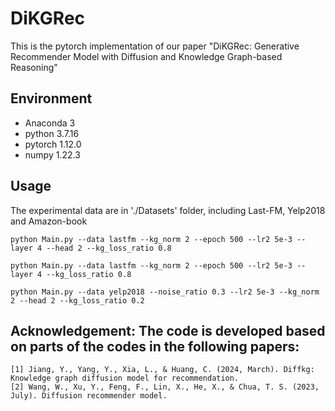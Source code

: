 # DiKGRec

This is the pytorch implementation of our paper "DiKGRec: Generative Recommender Model with Diffusion and Knowledge Graph-based Reasoning"


## Environment
- Anaconda 3
- python 3.7.16
- pytorch 1.12.0
- numpy 1.22.3


## Usage
The experimental data are in './Datasets' folder, including Last-FM, Yelp2018 and Amazon-book

```
python Main.py --data lastfm --kg_norm 2 --epoch 500 --lr2 5e-3 --layer 4 --head 2 --kg_loss_ratio 0.8
```

```
python Main.py --data lastfm --kg_norm 2 --epoch 500 --lr2 5e-3 --layer 4 --kg_loss_ratio 0.8
```

```
python Main.py --data yelp2018 --noise_ratio 0.3 --lr2 5e-3 --kg_norm 2 --head 2 --kg_loss_ratio 0.2 
```


## Acknowledgement: The code is developed based on parts of the codes in the following papers:
```linux
[1] Jiang, Y., Yang, Y., Xia, L., & Huang, C. (2024, March). Diffkg: Knowledge graph diffusion model for recommendation. 
[2] Wang, W., Xu, Y., Feng, F., Lin, X., He, X., & Chua, T. S. (2023, July). Diffusion recommender model. 
```

